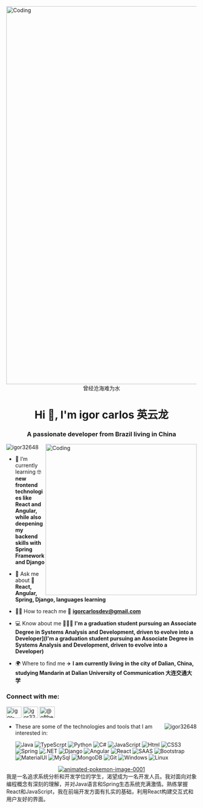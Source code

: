 <img align="center" alt="Coding" width="1000" src="https://lifeisagame1000.files.wordpress.com/2017/10/500d05bcbc3c80383458ee245122acb8.gif">

<div align="center">
  曾经沧海难为水
</div>
<h1 align="center">Hi 👋, I'm igor carlos 英云龙</h1>
<h3 align="center">A passionate developer from Brazil living in China</h3>

<img align="right" alt="Coding" width="400" src="https://i.pinimg.com/originals/e4/26/70/e426702edf874b181aced1e2fa5c6cde.gif">

<p align="left"> <img src="https://komarev.com/ghpvc/?username=igor32648&label=Profile%20views&color=0e75b6&style=flat" alt="igor32648" /> </p>

- 🌱 I’m currently learning 🤓​ **new frontend technologies like React and Angular, while also deepening my backend skills with Spring Framework and Django**

- 💬 Ask me about 🤔 **React, Angular, Spring, Django, languages learning**

- 🧑‍💻 How to reach me 📧 **igorcarlosdev@gmail.com**

- 💻 Know about me 👨🏻‍🎓 **I'm a graduation student pursuing an Associate Degree in Systems Analysis and Development, driven to evolve into a Developer](I'm a graduation student pursuing an Associate Degree in Systems Analysis and Development, driven to evolve into a Developer)**

- 🌍 Where to find me ✈️ **I am currently living in the city of Dalian, China, studying Mandarin at Dalian University of Communication 大连交通大学**

<h3 align="left">Connect with me:</h3>
<p align="left">
<a href="https://linkedin.com/in/igor-carlos-453101264" target="blank"><img align="center" src="https://raw.githubusercontent.com/rahuldkjain/github-profile-readme-generator/master/src/images/icons/Social/linked-in-alt.svg" alt="igor-carlos-453101264" height="30" width="40" /></a>
<a href="https://instagram.com/igor32648" target="blank"><img align="center" src="https://raw.githubusercontent.com/rahuldkjain/github-profile-readme-generator/master/src/images/icons/Social/instagram.svg" alt="igor32648" height="30" width="40" /></a>
<a href="https://www.youtube.com/c/@ofthemnone" target="blank"><img align="center" src="https://raw.githubusercontent.com/rahuldkjain/github-profile-readme-generator/master/src/images/icons/Social/youtube.svg" alt="@ofthemnone" height="30" width="40" /></a>
</p>

<p><img align="right" src="https://github-readme-stats.vercel.app/api/top-langs?username=igor32648&show_icons=true&locale=en&layout=compact&theme=radical" alt="igor32648" /></p>

- These are some of the technologies and tools that I am interested in:
    
    ![Java](https://img.shields.io/badge/Java-ED8B00?style=for-the-badge&logo=java&logoColor=white)
    ![TypeScrpt](https://img.shields.io/badge/TypeScript-007ACC?style=for-the-badge&logo=typescript&logoColor=white)
    ![Python](https://img.shields.io/badge/Python-14354C?style=for-the-badge&logo=python&logoColor=white)
    ![C#](https://img.shields.io/badge/C%23-239120?style=for-the-badge&logo=c-sharp&logoColor=white)
    ![JavaScript](https://img.shields.io/badge/JavaScript-F7DF1E?style=for-the-badge&logo=javascript&logoColor=black)
    ![Html](https://img.shields.io/badge/HTML5-E34F26?style=for-the-badge&logo=html5&logoColor=white)
    ![CSS3](https://img.shields.io/badge/CSS3-1572B6?style=for-the-badge&logo=css3&logoColor=white)
    ![Spring](https://img.shields.io/badge/Spring-6DB33F?style=for-the-badge&logo=spring&logoColor=white)
    ![.NET](https://img.shields.io/badge/.NET-5C2D91?style=for-the-badge&logo=.net&logoColor=white)
    ![Django](https://img.shields.io/badge/Django-092E20?style=for-the-badge&logo=django&logoColor=white)
    ![Angular](https://img.shields.io/badge/Angular-DD0031?style=for-the-badge&logo=angular&logoColor=white)
    ![React](https://img.shields.io/badge/React-20232A?style=for-the-badge&logo=react&logoColor=61DAFB)
    ![SAAS](https://img.shields.io/badge/Sass-CC6699?style=for-the-badge&logo=sass&logoColor=white)
    ![Bootstrap](https://img.shields.io/badge/Bootstrap-563D7C?style=for-the-badge&logo=bootstrap&logoColor=white)
    ![MaterialUI](https://img.shields.io/badge/Material--UI-0081CB?style=for-the-badge&logo=material-ui&logoColor=white)
    ![MySql](https://img.shields.io/badge/MySQL-00000F?style=for-the-badge&logo=mysql&logoColor=white)
    ![MongoDB](https://img.shields.io/badge/MongoDB-4EA94B?style=for-the-badge&logo=mongodb&logoColor=white)
    ![Git](https://img.shields.io/badge/Git-E34F26?style=for-the-badge&logo=git&logoColor=white)
    ![Windows](https://img.shields.io/badge/Windows-017AD7?style=for-the-badge&logo=windows&logoColor=white)
    ![Linux](https://img.shields.io/badge/Linux-E34F26?style=for-the-badge&logo=linux&logoColor=black) 


<!---
[![Top Langs](https://github-readme-stats.vercel.app/api/top-langs/?username=igor32648&layout=compact&theme=radical)](https://github.com/anuraghazra/github-readme-stats)
--->
<div align="center">
  <a href="https://www.animatedimages.org/cat-pokemon-1446.htm"><img src="https://www.animatedimages.org/data/media/1446/animated-pokemon-image-0001.gif" border="0" alt="animated-pokemon-image-0001" /></a>
</div>
我是一名追求系统分析和开发学位的学生，渴望成为一名开发人员。我对面向对象编程概念有深刻的理解，并对Java语言和Spring生态系统充满激情。熟练掌握React和JavaScript，我在前端开发方面有扎实的基础，利用React构建交互式和用户友好的界面。



